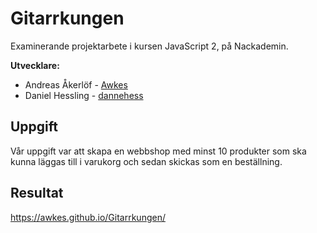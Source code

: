 # Gitarrkungen
Examinerande projektarbete i kursen JavaScript 2, på Nackademin.

**Utvecklare:**  
- Andreas Åkerlöf - [Awkes](https://github.com/Awkes)  
- Daniel Hessling - [dannehess](https://github.com/dannehess)

## Uppgift
Vår uppgift var att skapa en webbshop med minst 10 produkter som ska kunna läggas till i varukorg och sedan skickas som en beställning.

## Resultat
https://awkes.github.io/Gitarrkungen/
